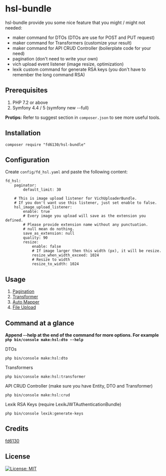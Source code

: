 # hsl-bundle

hsl-bundle provide you some nice feature that you might / might not needed:

* maker command for DTOs (DTOs are use for POST and PUT request)
* maker command for Transformers (customize your result)
* maker command for API CRUD Controller (boilerplate code for your need)
* pagination (don't need to write your own)
* vich upload event listener (image resize, optimization)
* lexik custom command for generate RSA keys (you don't have to remember the long command RSA)

## Prerequisites

1. PHP 7.2 or above
1. Symfony 4.4 / 5 (symfony new --full)

**Protips:** Refer to suggest section in `composer.json` to see more useful tools.

## Installation

```
composer require "fd6130/hsl-bundle"
```

## Configuration

Create `config/fd_hsl.yaml` and paste the following content:

```
fd_hsl:
    paginator:
        default_limit: 30
        
    # This is image upload listener for VichUploaderBundle.
    # If you don't want use this listener, just set enable to false.
    hsl_image_upload_listener:
        enable: true
        # Every image you upload will save as the extension you defined.
        # Please provide extension name without any punctuation.
        # null mean do nothing.
        save_as_extension: null
        quality: 90
        resize:
            enable: false
            # If image larger then this width (px), it will be resize.
            resize_when_width_exceed: 1024
            # Resize to width
            resize_to_width: 1024
```

## Usage

1. [Pagination](./src/Resources/doc/pagination.md)
1. [Transformer](https://github.com/samjarrett/FractalBundle)
1. [Auto Mapper](https://github.com/mark-gerarts/automapper-plus-bundle)
1. [File Upload](https://github.com/dustin10/VichUploaderBundle/blob/master/docs/index.md)


## Command at a glance

**Append --help at the end of the command for more options. For example `php bin/console make:hsl:dto --help`**

DTOs

```
php bin/console make:hsl:dto
```

Transformers

```
php bin/console make:hsl:transformer
```

API CRUD Controller (make sure you have Entity, DTO and Transformer)

```
php bin/console make:hsl:crud
```

Lexik RSA Keys (require LexikJWTAuthenticationBundle)

```
php bin/console lexik:generate-keys
```

## Credits

[fd6130](https://github.com/fd6130)

## License

[![License: MIT](https://img.shields.io/badge/License-MIT-red.svg)](LICENSE)